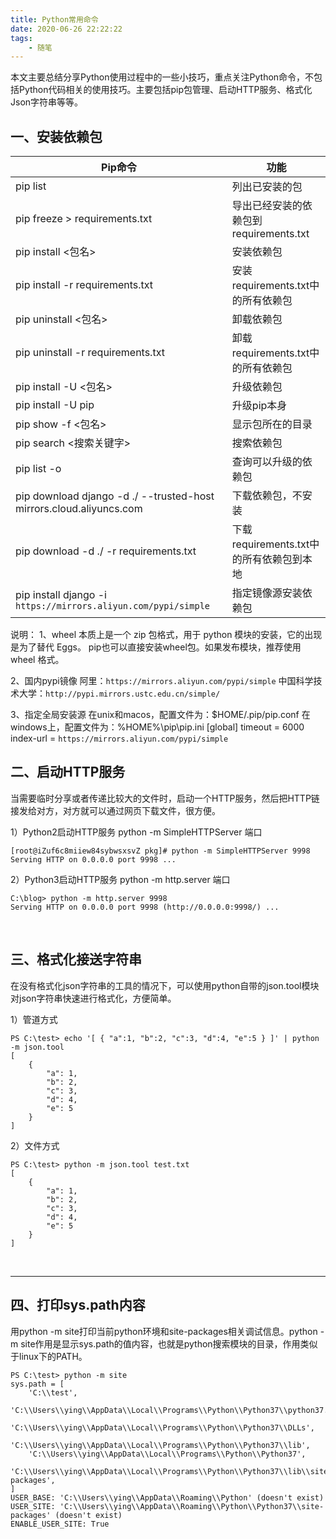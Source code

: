 ```yaml
---
title: Python常用命令
date: 2020-06-26 22:22:22
tags:
    - 随笔
---
```


本文主要总结分享Python使用过程中的一些小技巧，重点关注Python命令，不包括Python代码相关的使用技巧。主要包括pip包管理、启动HTTP服务、格式化Json字符串等等。

<!--more-->

## 一、安装依赖包
| Pip命令                                                           | 功能                                   |
| ------------------------------------------------------------------- | ---------------------------------------- |
| pip list                                                            | 列出已安装的包                    |
| pip freeze > requirements.txt                                       | 导出已经安装的依赖包到requirements.txt |
| pip install <包名>                                                | 安装依赖包                          |
| pip install -r requirements.txt                                     | 安装requirements.txt中的所有依赖包 |
| pip uninstall <包名>                                              | 卸载依赖包                          |
| pip uninstall -r requirements.txt                                   | 卸载requirements.txt中的所有依赖包 |
| pip install -U <包名>                                             | 升级依赖包                          |
| pip install -U pip                                                  | 升级pip本身                          |
| pip show -f <包名>                                                | 显示包所在的目录                 |
| pip search <搜索关键字>                                        | 搜索依赖包                          |
| pip list -o                                                         | 查询可以升级的依赖包           |
| pip download django -d ./ --trusted-host mirrors.cloud.aliyuncs.com | 下载依赖包，不安装              |
| pip download -d ./ -r requirements.txt                              | 下载requirements.txt中的所有依赖包到本地 |
| pip install django -i ```https://mirrors.aliyun.com/pypi/simple```        | 指定镜像源安装依赖包           |

说明：
1、wheel 本质上是一个 zip 包格式，用于 python 模块的安装，它的出现是为了替代 Eggs。
pip也可以直接安装wheel包。如果发布模块，推荐使用 wheel 格式。

2、国内pypi镜像
阿里：```https://mirrors.aliyun.com/pypi/simple```
中国科学技术大学：```http://pypi.mirrors.ustc.edu.cn/simple/```

3、指定全局安装源
在unix和macos，配置文件为：$HOME/.pip/pip.conf
在windows上，配置文件为：%HOME%\pip\pip.ini
[global]
  timeout = 6000
  index-url = ```https://mirrors.aliyun.com/pypi/simple```


## 二、启动HTTP服务
当需要临时分享或者传递比较大的文件时，启动一个HTTP服务，然后把HTTP链接发给对方，对方就可以通过网页下载文件，很方便。

1）Python2启动HTTP服务
python -m SimpleHTTPServer 端口
```
[root@iZuf6c8miiew84sybwsxsvZ pkg]# python -m SimpleHTTPServer 9998
Serving HTTP on 0.0.0.0 port 9998 ...
```

2）Python3启动HTTP服务
python -m http.server 端口
```
C:\blog> python -m http.server 9998
Serving HTTP on 0.0.0.0 port 9998 (http://0.0.0.0:9998/) ...
```

<br />

## 三、格式化接送字符串
在没有格式化json字符串的工具的情况下，可以使用python自带的json.tool模块对json字符串快速进行格式化，方便简单。

1）管道方式
```
PS C:\test> echo '[ { "a":1, "b":2, "c":3, "d":4, "e":5 } ]' | python -m json.tool
[
    {
        "a": 1,
        "b": 2,
        "c": 3,
        "d": 4,
        "e": 5
    }
]
```
2）文件方式
```
PS C:\test> python -m json.tool test.txt
[
    {
        "a": 1,
        "b": 2,
        "c": 3,
        "d": 4,
        "e": 5
    }
]
```
<br />

***

## 四、打印sys.path内容
用python -m site打印当前python环境和site-packages相关调试信息。python -m site作用是显示sys.path的值内容，也就是python搜索模块的目录，作用类似于linux下的PATH。
```
PS C:\test> python -m site
sys.path = [
    'C:\\test',
    'C:\\Users\\ying\\AppData\\Local\\Programs\\Python\\Python37\\python37.zip',
    'C:\\Users\\ying\\AppData\\Local\\Programs\\Python\\Python37\\DLLs',
    'C:\\Users\\ying\\AppData\\Local\\Programs\\Python\\Python37\\lib',
    'C:\\Users\\ying\\AppData\\Local\\Programs\\Python\\Python37',
    'C:\\Users\\ying\\AppData\\Local\\Programs\\Python\\Python37\\lib\\site-packages',
]
USER_BASE: 'C:\\Users\\ying\\AppData\\Roaming\\Python' (doesn't exist)
USER_SITE: 'C:\\Users\\ying\\AppData\\Roaming\\Python\\Python37\\site-packages' (doesn't exist)
ENABLE_USER_SITE: True
```

